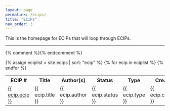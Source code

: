 ```yaml
---
layout: page
permalink: /ecips/
title: "ECIPs"
nav_order: 3
---
```


This is the homepage for ECIPs that will loop through ECIPs.

---
{% comment %}<!-- Some JavaScript to make this sortable would be good -->{% endcomment %}
<table>
<tr>
  <th>ECIP #</th>
  <th>Title</th>
  <th>Author(s)</th>
  <th>Status</th>
  <th>Type</th>
  <th>Created</th>
</tr>
{% assign eciplist = site.ecips | sort: "ecip" %}
{% for ecip in eciplist %}
  <tr>
    <td><a href="{{ ecip.url }}">{{ ecip.ecip }}</a></td>
    <td>{{ ecip.title }}</td>
    <td>{{ ecip.author }}</td>
    <td>{{ ecip.status }}</td>
    <td>{{ ecip.type }}</td>
    <td>{{ ecip.created }}</td>
  </tr>
{% endfor %}
</table>

